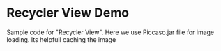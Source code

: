 # Recycler View Demo

Sample code for "Recycler View".  Here we use Piccaso.jar file for image loading. Its helpfull caching the image
